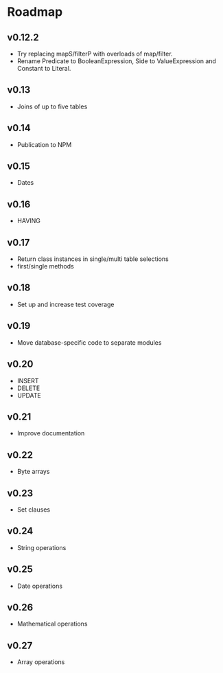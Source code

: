 # Roadmap

## v0.12.2
- Try replacing mapS/filterP with overloads of map/filter.
- Rename Predicate to BooleanExpression, Side to ValueExpression and Constant to Literal.

## v0.13
- Joins of up to five tables

## v0.14
- Publication to NPM

## v0.15
- Dates

## v0.16
- HAVING

## v0.17
- Return class instances in single/multi table selections
- first/single methods

## v0.18
- Set up and increase test coverage

## v0.19
- Move database-specific code to separate modules

## v0.20
- INSERT
- DELETE
- UPDATE

## v0.21
- Improve documentation

## v0.22
- Byte arrays

## v0.23
- Set clauses

## v0.24
- String operations

## v0.25
- Date operations

## v0.26
- Mathematical operations

## v0.27
- Array operations